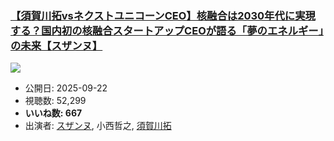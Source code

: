 ### [【須賀川拓vsネクストユニコーンCEO】核融合は2030年代に実現する？国内初の核融合スタートアップCEOが語る「夢のエネルギー」の未来【スザンヌ】](https://www.youtube.com/watch?v=9P83M8pLgEQ)
[![](https://img.youtube.com/vi/9P83M8pLgEQ/sddefault.jpg)](https://www.youtube.com/watch?v=9P83M8pLgEQ)
-   公開日: 2025-09-22
-   視聴数: 52,299
-   **いいね数: 667**
-   出演者: [スザンヌ](/rehacq_fan/people/スザンヌ "wikilink"), 小西哲之, [須賀川拓](/rehacq_fan/people/須賀川拓 "wikilink")

